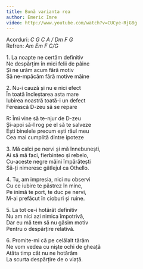 ```yaml
---
title: Bună varianta rea
author: Emeric Imre
video: http://www.youtube.com/watch?v=CUCye-RjG8g
---
```


Acorduri: *C G C A / Dm F G*  
Refren: *Am Em F C/G*  

1\. La noapte ne certăm definitiv  
Ne despărțim în mici felii de pâine  
Și ne urâm acum fără motiv   
Să ne-mpăcăm fără motive mâine  

2\. Nu-i cauză și nu e nici efect  
În toată încleștarea asta mare  
Iubirea noastră toată-i un defect  
Ferească D-zeu să se repare  

R: Îmi vine să te-njur de D-zeu  
Și-apoi să-l rog pe el să te salveze  
Ești binelele precum ești răul meu  
Cea mai cumplită dintre ipoteze  

3\. Mă calci pe nervi și mă înnebunești,  
Ai să mă faci, fierbinteo și rebelo,  
Cu-aceste negre mâini împărătești  
Să-ți nimeresc gâtlejul ca Othello.  

4\. Tu, am impresia, nici nu observi  
Cu ce iubire te păstrez în mine,  
Pe inimă te port, te duc pe nervi,  
M-ai prefăcut în cioburi și ruine.  

5\. La tot ce-i hotărât definitiv  
Nu am nici azi nimica împotrivă,  
Dar eu mă tem să nu găsim motiv  
Pentru o despărțire relativă.  

6\. Promite-mi că pe celălalt tărâm  
Ne vom vedea cu niște ochi de gheață  
Atâta timp cât nu ne hotărâm  
La scurta despărțire de o viață.  
